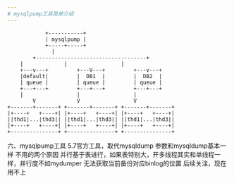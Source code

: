 ```yaml
---
# mysqlpump工具简单介绍
---
```


```
		    +-----------+
		    | mysqlpump |
		    +-----+-----+
			  |
        +-----------------------------------+
	|	          |                 |
    +---v---+         +---V---+         +---v---+
    |default|         |  DB1  |         |  DB2  |
    | queue |         | queue |         | queue |
    +---+---+         +---+---+         +---+---+
	|                 |                 |
        V	          V                 V
+-------+-------+ +-------+-------+ +-------+-------+
|+----+   +----+| |+----+   +----+| |+----+   +----+|
||thd1|...|thd3|| ||thd1|...|thd3|| ||thd1|...|thd3||
|+----+   +----+| |+----+   +----+| |+----+   +----+|
+---------------+ +---------------+ +---------------+
```



六、mysqlpump工具
5.7官方工具，取代mysqldump
参数和mysqldump基本一样
不用的两个原因
并行基于表进行，如果表特别大，开多线程其实和单线程一样，并行度不如mydumper
无法获取当前备份对应binlog的位置
后续关注，现在用不上
